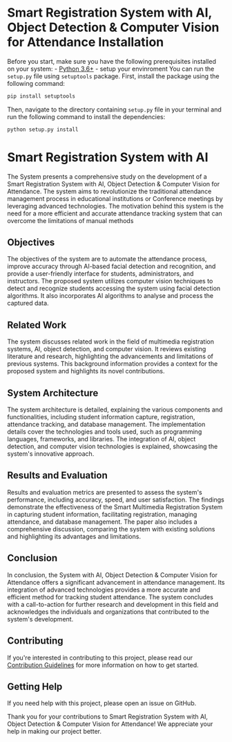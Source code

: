 # Smart Registration System with AI, Object Detection & Computer Vision for Attendance Installation

Before you start, make sure you have the following prerequisites installed on your system: - [Python 3.6+](https://www.python.org/downloads/) - setup your envinroment You can run the `setup.py` file using `setuptools` package. First, install the package using the following command:

``` python
pip install setuptools
```

Then, navigate to the directory containing `setup.py` file in your terminal and run the following command to install the dependencies:

``` python
python setup.py install
```

# Smart Registration System with AI

The System presents a comprehensive study on the development of a Smart Registration System with AI, Object Detection & Computer Vision for Attendance. The system aims to revolutionize the traditional attendance management process in educational institutions or Conference meetings by leveraging advanced technologies. The motivation behind this system is the need for a more efficient and accurate attendance tracking system that can overcome the limitations of manual methods

## Objectives

The objectives of the system are to automate the attendance process, improve accuracy through AI-based facial detection and recognition, and provide a user-friendly interface for students, administrators, and instructors. The proposed system utilizes computer vision techniques to detect and recognize students accessing the system using facial detection algorithms. It also incorporates AI algorithms to analyse and process the captured data.

## Related Work

The system discusses related work in the field of multimedia registration systems, AI, object detection, and computer vision. It reviews existing literature and research, highlighting the advancements and limitations of previous systems. This background information provides a context for the proposed system and highlights its novel contributions.

## System Architecture

The system architecture is detailed, explaining the various components and functionalities, including student information capture, registration, attendance tracking, and database management. The implementation details cover the technologies and tools used, such as programming languages, frameworks, and libraries. The integration of AI, object detection, and computer vision technologies is explained, showcasing the system's innovative approach.

## Results and Evaluation

Results and evaluation metrics are presented to assess the system's performance, including accuracy, speed, and user satisfaction. The findings demonstrate the effectiveness of the Smart Multimedia Registration System in capturing student information, facilitating registration, managing attendance, and database management. The paper also includes a comprehensive discussion, comparing the system with existing solutions and highlighting its advantages and limitations.

## Conclusion

In conclusion, the System with AI, Object Detection & Computer Vision for Attendance offers a significant advancement in attendance management. Its integration of advanced technologies provides a more accurate and efficient method for tracking student attendance. The system concludes with a call-to-action for further research and development in this field and acknowledges the individuals and organizations that contributed to the system's development.

## Contributing

If you're interested in contributing to this project, please read our [Contribution Guidelines](CONTRIBUTING.md) for more information on how to get started.

## Getting Help

If you need help with this project, please open an issue on GitHub.

Thank you for your contributions to Smart Registration System with AI, Object Detection & Computer Vision for Attendance! We appreciate your help in making our project better.